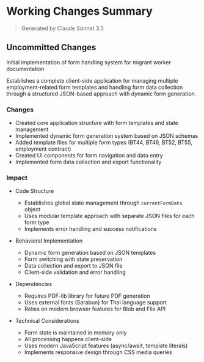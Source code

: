 # Working Changes Summary

> Generated by Claude Sonnet 3.5

## Uncommitted Changes

Initial implementation of form handling system for migrant worker documentation

Establishes a complete client-side application for managing multiple employment-related form templates
and handling form data collection through a structured JSON-based approach with dynamic form generation.

### Changes

- Created core application structure with form templates and state management
- Implemented dynamic form generation system based on JSON schemas
- Added template files for multiple form types (BT44, BT46, BT52, BT55, employment contract)
- Created UI components for form navigation and data entry
- Implemented form data collection and export functionality

### Impact

- Code Structure
  - Establishes global state management through `currentFormData` object
  - Uses modular template approach with separate JSON files for each form type
  - Implements error handling and success notifications

- Behavioral Implementation
  - Dynamic form generation based on JSON templates
  - Form switching with state preservation
  - Data collection and export to JSON file
  - Client-side validation and error handling

- Dependencies
  - Requires PDF-lib library for future PDF generation
  - Uses external fonts (Sarabun) for Thai language support
  - Relies on modern browser features for Blob and File API

- Technical Considerations
  - Form state is maintained in memory only
  - All processing happens client-side
  - Uses modern JavaScript features (async/await, template literals)
  - Implements responsive design through CSS media queries

